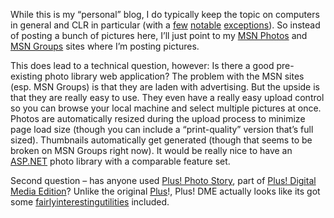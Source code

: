 While this is my “personal” blog, I do typically keep the topic on
computers in general and CLR in particular (with a
[few](http://devhawk.net/2003/01/25/l-a-funk/) 
[notable](http://devhawk.net/2003/02/01/response-to-space-shuttle-loss/) 
[exceptions](http://devhawk.net/2003/02/16/thoughts-on-iraq/)).
So instead of posting a bunch of pictures here, I’ll just point to my
[MSN
Photos](http://photos.msn.com/viewing/album.aspx?m7A!X9U3q6bynoZEhFj0U9CnAD!ZxNyWvtpCrq0vrz6p4X*UcOo9sOL3V4XeypKBqdq6MoyzkJ88oaxvoFIJaqkpMS*H3S3CyWLCJAUkVfdfxhAR0kJAjg$$)
and [MSN
Groups](http://groups.msn.com/HarryPiersonPhotos/patrickharoldpierson.msnw)
sites where I’m posting pictures.

This does lead to a technical question, however: Is there a good
pre-existing photo library web application? The problem with the MSN
sites (esp. MSN Groups) is that they are laden with advertising. But the
upside is that they are really easy to use. They even have a really easy
upload control so you can browse your local machine and select multiple
pictures at once. Photos are automatically resized during the upload
process to minimize page load size (though you can include a
“print-quality” version that’s full sized). Thumbnails automatically get
generated (though that seems to be broken on MSN Groups right now). It
would be really nice to have an [ASP.NET](http://www.asp.net) photo
library with a comparable feature set.

Second question – has anyone used [Plus! Photo
Story](http://www.microsoft.com/windows/plus/dme/Photo.asp), part of
[Plus! Digital Media
Edition](http://www.microsoft.com/windows/plus/DME/dmehome.asp)? Unlike
the original [Plus](http://www.microsoft.com/windows/plus/windowsxp/)!,
Plus! DME actually looks like its got some
[fairly](http://www.microsoft.com/windows/plus/dme/Music.asp#analog)[interesting](http://www.microsoft.com/windows/plus/dme/HomeMovies.asp)[utilities](http://www.microsoft.com/windows/plus/dme/Music.asp#partymode)
included.
